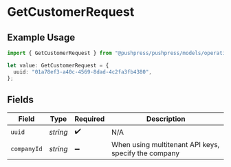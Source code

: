 # GetCustomerRequest

## Example Usage

```typescript
import { GetCustomerRequest } from "@pushpress/pushpress/models/operations";

let value: GetCustomerRequest = {
  uuid: "01a78ef3-a40c-4569-8dad-4c2fa3fb4380",
};
```

## Fields

| Field                                                | Type                                                 | Required                                             | Description                                          |
| ---------------------------------------------------- | ---------------------------------------------------- | ---------------------------------------------------- | ---------------------------------------------------- |
| `uuid`                                               | *string*                                             | :heavy_check_mark:                                   | N/A                                                  |
| `companyId`                                          | *string*                                             | :heavy_minus_sign:                                   | When using multitenant API keys, specify the company |